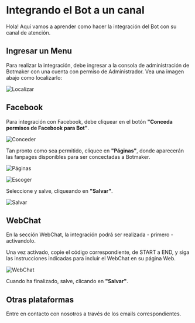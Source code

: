 # Integrando el Bot a un canal

Hola! Aquí vamos a aprender como hacer la integración del Bot con su canal de atención.


## Ingresar un Menu

Para realizar la integración, debe ingresar a la consola de administración de Botmaker con una cuenta con permiso de Administrador. Vea una imagen abajo como localizarlo:

![Localizar](https://botmakeradmin.github.io/docs/es/imagenes/Captura%20de%20Tela%202018-08-13%20a%CC%80s%2015.40.08.png)

## Facebook
Para integración con Facebook, debe cliquear en el botón **"Conceda permisos de Facebook para Bot"**. 

![Conceder](https://botmakeradmin.github.io/docs/es/imagenes/Captura%20de%20Tela%202018-08-13%20a%CC%80s%2015.58.59.png)

Tan pronto como sea permitido, cliquee en **"Páginas"**, donde aparecerán las fanpages disponibles para ser concectadas a Botmaker. 

![Páginas](https://botmakeradmin.github.io/docs/es/imagenes/Captura%20de%20Tela%202018-08-13%20a%CC%80s%2016.00.12.png)

![Escoger](https://botmakeradmin.github.io/docs/es/imagenes/Captura%20de%20Tela%202018-08-13%20a%CC%80s%2016.00.23.png)

Seleccione y salve, cliqueando en **"Salvar"**.

![Salvar](https://botmakeradmin.github.io/docs/es/imagenes/Captura%20de%20Tela%202018-08-13%20a%CC%80s%2016.00.36.png)

## WebChat
En la sección WebChat, la integración podrá ser realizada - primero - activandolo.

Una vez activado, copie el código correspondiente, de START a END, y siga las instrucciones indicadas para incluir el WebChat en su página Web. 

![WebChat](https://botmakeradmin.github.io/docs/es/imagenes/Captura%20de%20Tela%202018-08-13%20a%CC%80s%2015.54.43.png)

Cuando ha finalizado, salve, clicando en **"Salvar"**.

## Otras plataformas

Entre en contacto con nosotros a través de los emails correspondientes.

<!--stackedit_data:
eyJoaXN0b3J5IjpbMTY3MzQ3Mjk2MSwtNDQ4MDE1MTgwXX0=
-->
